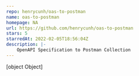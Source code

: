 ```yaml
---
repo: henrycunh/oas-to-postman
name: oas-to-postman
homepage: NA
url: https://github.com/henrycunh/oas-to-postman
stars: 5
starredAt: 2022-02-05T18:56:04Z
description: |-
    OpenAPI Specification to Postman Collection
---
```


[object Object]
